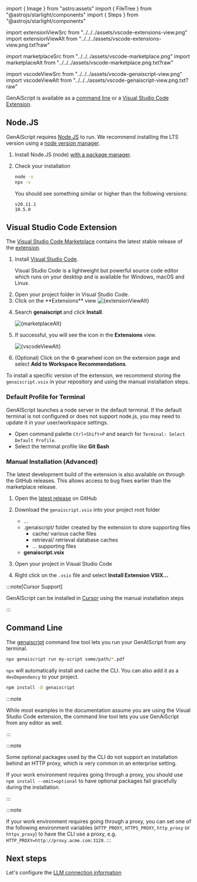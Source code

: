 
import { Image } from "astro:assets"
import { FileTree } from "@astrojs/starlight/components"
import { Steps } from "@astrojs/starlight/components"

import extensionViewSrc from "../../../assets/vscode-extensions-view.png"
import extensionViewAlt from "../../../assets/vscode-extensions-view.png.txt?raw"

import marketplaceSrc from "../../../assets/vscode-marketplace.png"
import marketplaceAlt from "../../../assets/vscode-marketplace.png.txt?raw"

import vscodeViewSrc from "../../../assets/vscode-genaiscript-view.png"
import vscodeViewAlt from "../../../assets/vscode-genaiscript-view.png.txt?raw"

GenAiScript is available as a [command line](#command-line) or a [Visual Studio Code Extension](#visual-studio-code-extension).

## Node.JS

GenAiScript requires [Node.JS](https://nodejs.org/) to run.
We recommend installing the LTS version using a [node version manager](https://docs.npmjs.com/downloading-and-installing-node-js-and-npm).

<Steps>

<ol>

<li>

Install Node.JS (node) [with a package manager](https://nodejs.org/en/download/package-manager).

</li>

<li>

Check your installation

```sh
node -v
npx -v
```

You should see something similar or higher than the following versions:

```text
v20.11.1
10.5.0
```

</li>

</ol>

</Steps>

## Visual Studio Code Extension

The [Visual Studio Code Marketplace](https://marketplace.visualstudio.com/items?itemName=genaiscript.genaiscript-vscode)
contains the latest stable release of the [extension](https://marketplace.visualstudio.com/items?itemName=genaiscript.genaiscript-vscode).

<Steps>

<ol>

<li>

Install [Visual Studio Code](https://code.visualstudio.com/Download).

Visual Studio Code is a lightweight but powerful source code editor which runs on your desktop and is available for Windows, macOS and Linux.

</li>

<li>
Open your project folder in Visual Studio Code.

</li>
<li>
Click on the **Extensions** view

<Image src={extensionViewSrc} alt={extensionViewAlt} />

</li>
<li>

Search **genaiscript** and click **Install**.

<Image src={marketplaceSrc} alt={marketplaceAlt} />

</li>

<li>

If successful, you will see the icon in the **Extensions** view.

<Image src={vscodeViewSrc} alt={vscodeViewAlt} />

</li>

<li>

(Optional) Click on the ⚙️ gearwheel icon on the extension page and select **Add to Workspace Recommendations**.

</li>

</ol>

</Steps>

To install a specific version of the extension, we recommend storing the `genaiscript.vsix`
in your repository and using the manual installation steps.

### Default Profile for Terminal

GenAIScript launches a node server in the default terminal. If the default terminal is not configured
or does not support node.js, you may need to update it in your user/workspace settings.

-   Open command palette `Ctrl+Shift+P` and search for `Terminal: Select Default Profile`.
-   Select the terminal profile like **Git Bash**

### Manual Installation (Advanced)

The latest development build of the extension is also available on through the GitHub releases. This allows access
to bug fixes earlier than the marketplace release.

<Steps>

<ol>

<li>

Open the [latest release](https://github.com/microsoft/genaiscript/releases/latest/) on GitHub

</li><li>

Download the `genaiscript.vsix` into your project root folder

<FileTree>

-   ...
-   .genaiscript/ folder created by the extension to store supporting files
    -   cache/ various cache files
    -   retrieval/ retrieval database caches
    -   ... supporting files
-   **genaiscript.vsix**

</FileTree>

</li><li>

Open your project in Visual Studio Code

</li><li>

Right click on the `.vsix` file and select **Install Extension VSIX...**

</li>

</ol>

</Steps>

:::note[Cursor Support]

GenAIScript can be installed in [Cursor](https://cursor.sh/how-to-install-extension)
using the manual installation steps

:::

## Command Line

The [genaiscript](/genaiscript/reference/cli/) command line tool lets you run your GenAIScript
from any terminal.

```sh
npx genaiscript run my-script some/path/*.pdf
```

`npx` will automatically install and cache the CLI. You can also add it as a `devDependency` to your project.

```sh
npm install -D genaiscript
```

:::note

While most examples in the documentation assume you are using the Visual Studio Code extension,
the command line tool lets you use GenAiScript from any editor as well.

:::

:::note

Some optional packages used by the CLI do not support an installation behind an HTTP proxy, which is very common in an enterprise setting.

If your work environment requires going through a proxy, you should use `npm install --omit=optional` to have optional packages fail gracefully during the installation.

:::

:::note

If your work environment requires going through a proxy, you can set one of the following environment variables (`HTTP_PROXY`, `HTTPS_PROXY`, `http_proxy` or `https_proxy`) to have the CLI use a proxy, e.g. `HTTP_PROXY=http://proxy.acme.com:3128`.
:::


## Next steps

Let's configure the [LLM connection information](/genaiscript/getting-started/configuration)
